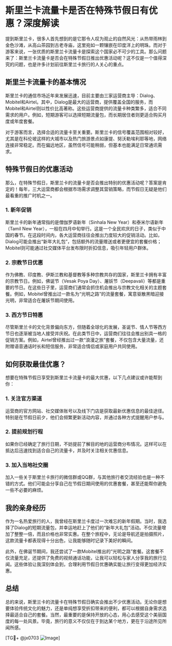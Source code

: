 # 斯里兰卡流量卡是否在特殊节假日有优惠？深度解读

提到斯里兰卡，很多人首先想到的是它那令人叹为观止的自然风光：从热带雨林到金色沙滩，从高山茶园到古老寺庙，这里宛如一颗镶嵌在印度洋上的明珠。而对于游客来说，一张优质的斯里兰卡流量卡是探索这个国家必不可少的工具。那么问题来了：斯里兰卡流量卡是否会在特殊节假日推出优惠活动呢？这不仅是一个值得深究的问题，也是许多计划前往斯里兰卡旅行的人关心的重点。

## 斯里兰卡流量卡的基本情况

斯里兰卡的通信市场近年来发展迅速，目前主要由三家运营商主导：Dialog、Mobitel和Airtel。其中，Dialog是最大的运营商，提供覆盖全国的服务，而Mobitel和Airtel则以性价比高著称。这些运营商提供的流量卡种类繁多，适合不同需求的用户。例如，短期游客可以选择短期流量包，而长期居住者则更适合购买月度或年度套餐。

对于游客而言，选择合适的流量卡至关重要。斯里兰卡的信号覆盖范围相对较好，尤其是在科伦坡这样的大城市以及热门旅游景点如康提、努沃勒埃利耶等地，网络连接非常稳定。而在偏远地区，虽然信号可能稍弱，但基本也能满足日常通讯需求。

## 特殊节假日的优惠活动

那么，在特殊节假日，斯里兰卡的流量卡是否会推出特别的优惠活动呢？答案是肯定的！每年，三大运营商都会根据市场需求调整其营销策略，而节假日无疑是他们最看重的推广时机之一。

### 1. 新年促销

斯里兰卡的新年通常指的是僧伽罗语新年（Sinhala New Year）和泰米尔语新年（Tamil New Year），一般在四月中旬举行。这是一个全民欢庆的日子，类似于中国的春节。在这段时间内，各大运营商往往会推出力度较大的促销活动。比如，Dialog可能会推出“新年大礼包”，包括额外的流量赠送或者更便宜的套餐价格；Mobitel则可能通过社交媒体平台发布限时折扣信息，吸引年轻用户群体。

### 2. 宗教节日优惠

作为佛教、印度教、伊斯兰教和基督教等多种宗教共存的国家，斯里兰卡拥有丰富的宗教节日。例如，佛诞节（Vesak Poya Day）、屠妖节（Deepavali）等都是重要的节日。在这些日子里，运营商们通常会抓住机会推出与宗教文化相关的主题套餐。例如，Mobitel曾推出过一款名为“光明之路”的流量套餐，寓意驱散黑暗迎接光明，非常适合在屠妖节期间使用。

### 3. 西方节日特惠

尽管斯里兰卡的文化背景偏向东方，但随着全球化的发展，圣诞节、情人节等西方节日也逐渐被当地人接受并庆祝。在此类节日中，运营商们往往会推出别具一格的促销方案。例如，Airtel曾经推出过一款“浪漫之旅”套餐，不仅包含大量流量，还附赠语音通话时长和短信服务，非常适合情侣或家庭用户共同使用。

## 如何获取最佳优惠？

想要在特殊节假日享受到斯里兰卡流量卡的最大优惠，以下几点建议或许能帮到你：

### 1. 关注官方渠道

运营商的官方网站、社交媒体账号以及线下门店是获取最新优惠信息的最佳途径。特别是在节假日前夕，他们会频繁更新活动内容，并通过各种方式提醒用户参与。

### 2. 提前规划行程

如果你已经确定了旅行日期，不妨提前了解目的地的运营商分布情况。这样可以在抵达后迅速找到适合自己的流量卡，并及时关注相关优惠信息。

### 3. 加入当地社交圈

加入一些关于斯里兰卡旅行的微信群或QQ群，与其他旅行者交流经验也是一种不错的方式。他们可能会分享自己在节假日期间使用的优惠套餐，甚至还能帮你避免一些不必要的麻烦。

## 我的亲身经历

作为一名热爱旅行的人，我曾经在斯里兰卡度过一次难忘的新年假期。当时，我选择了Dialog的短期流量包，并幸运地赶上了他们的“新年大礼包”活动。不仅流量增加了整整一倍，而且价格也非常实惠。在整个旅程中，无论是导航还是拍摄照片，这款流量卡都表现得十分出色，让我能够随时记录下美好的瞬间。

此外，在佛诞节期间，我还尝试了一款Mobitel推出的“光明之路”套餐。这套餐不仅流量充足，还提供了免费的视频通话功能，让我可以轻松与家人分享我的旅行见闻。这些体验让我深刻体会到，合理利用节假日优惠确实能让旅行变得更加经济实惠。

## 总结

总的来说，斯里兰卡的流量卡在特殊节假日确实会推出不少优惠活动。无论你是想要体验传统文化的魅力，还是单纯想享受折扣带来的便利，都可以根据自身需求选择最适合自己的套餐。当然，最重要的是保持开放的心态，用心去感受这个美丽国度的每一处风景。毕竟，旅行的意义不仅仅在于到达某个地方，更在于沿途所见所闻所感。

[TG💪+ @jx0703 ![Image](https://github.com/user-attachments/assets/dbca1d08-cadb-493c-b0ec-ad6f7a83f270)]